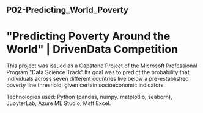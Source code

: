 ## P02-Predicting_World_Poverty
# "Predicting Poverty Around the World"  |  DrivenData Competition 

This project was issued as a Capstone Project of the Microsoft Professional Program "Data Science Track".Its goal was to predict the probability that individuals across seven different countries live below a pre-established poverty line threshold, given certain socioeconomic indicators.

Technologies used: Python (pandas, numpy. matplotlib, seaborn), JupyterLab, Azure ML Studio, Msft Excel.
